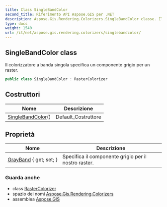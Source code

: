 ```yaml
---
title: Class SingleBandColor
second_title: Riferimento API Aspose.GIS per .NET
description: Aspose.Gis.Rendering.Colorizers.SingleBandColor classe. Il colorizzatore a banda singola specifica un componente grigio per un raster.
type: docs
weight: 1540
url: /it/net/aspose.gis.rendering.colorizers/singlebandcolor/
---
```

## SingleBandColor class

Il colorizzatore a banda singola specifica un componente grigio per un raster.

```csharp
public class SingleBandColor : RasterColorizer
```

## Costruttori

| Nome | Descrizione |
| --- | --- |
| [SingleBandColor](singlebandcolor/)() | Default_Costruttore |

## Proprietà

| Nome | Descrizione |
| --- | --- |
| [GrayBand](../../aspose.gis.rendering.colorizers/singlebandcolor/grayband/) { get; set; } | Specifica il componente grigio per il nostro raster. |

### Guarda anche

* class [RasterColorizer](../rastercolorizer/)
* spazio dei nomi [Aspose.Gis.Rendering.Colorizers](../../aspose.gis.rendering.colorizers/)
* assemblea [Aspose.GIS](../../)


